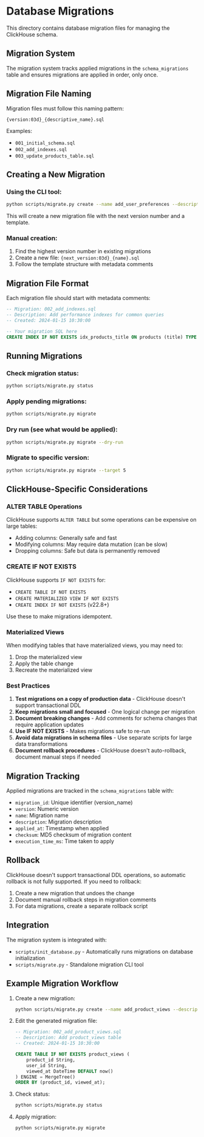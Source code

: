 # Database Migrations

This directory contains database migration files for managing the ClickHouse schema.

## Migration System

The migration system tracks applied migrations in the `schema_migrations` table and ensures migrations are applied in order, only once.

## Migration File Naming

Migration files must follow this naming pattern:
```
{version:03d}_{descriptive_name}.sql
```

Examples:
- `001_initial_schema.sql`
- `002_add_indexes.sql`
- `003_update_products_table.sql`

## Creating a New Migration

### Using the CLI tool:
```bash
python scripts/migrate.py create --name add_user_preferences --description "Add user preferences table"
```

This will create a new migration file with the next version number and a template.

### Manual creation:
1. Find the highest version number in existing migrations
2. Create a new file: `{next_version:03d}_{name}.sql`
3. Follow the template structure with metadata comments

## Migration File Format

Each migration file should start with metadata comments:

```sql
-- Migration: 002_add_indexes.sql
-- Description: Add performance indexes for common queries
-- Created: 2024-01-15 10:30:00

-- Your migration SQL here
CREATE INDEX IF NOT EXISTS idx_products_title ON products (title) TYPE tokenbf_v1(256, 3, 0);
```

## Running Migrations

### Check migration status:
```bash
python scripts/migrate.py status
```

### Apply pending migrations:
```bash
python scripts/migrate.py migrate
```

### Dry run (see what would be applied):
```bash
python scripts/migrate.py migrate --dry-run
```

### Migrate to specific version:
```bash
python scripts/migrate.py migrate --target 5
```

## ClickHouse-Specific Considerations

### ALTER TABLE Operations
ClickHouse supports `ALTER TABLE` but some operations can be expensive on large tables:
- Adding columns: Generally safe and fast
- Modifying columns: May require data mutation (can be slow)
- Dropping columns: Safe but data is permanently removed

### CREATE IF NOT EXISTS
ClickHouse supports `IF NOT EXISTS` for:
- `CREATE TABLE IF NOT EXISTS`
- `CREATE MATERIALIZED VIEW IF NOT EXISTS`
- `CREATE INDEX IF NOT EXISTS` (v22.8+)

Use these to make migrations idempotent.

### Materialized Views
When modifying tables that have materialized views, you may need to:
1. Drop the materialized view
2. Apply the table change
3. Recreate the materialized view

### Best Practices

1. **Test migrations on a copy of production data** - ClickHouse doesn't support transactional DDL
2. **Keep migrations small and focused** - One logical change per migration
3. **Document breaking changes** - Add comments for schema changes that require application updates
4. **Use IF NOT EXISTS** - Makes migrations safe to re-run
5. **Avoid data migrations in schema files** - Use separate scripts for large data transformations
6. **Document rollback procedures** - ClickHouse doesn't auto-rollback, document manual steps if needed

## Migration Tracking

Applied migrations are tracked in the `schema_migrations` table with:
- `migration_id`: Unique identifier (version_name)
- `version`: Numeric version
- `name`: Migration name
- `description`: Migration description
- `applied_at`: Timestamp when applied
- `checksum`: MD5 checksum of migration content
- `execution_time_ms`: Time taken to apply

## Rollback

ClickHouse doesn't support transactional DDL operations, so automatic rollback is not fully supported. If you need to rollback:

1. Create a new migration that undoes the change
2. Document manual rollback steps in migration comments
3. For data migrations, create a separate rollback script

## Integration

The migration system is integrated with:
- `scripts/init_database.py` - Automatically runs migrations on database initialization
- `scripts/migrate.py` - Standalone migration CLI tool

## Example Migration Workflow

1. Create a new migration:
   ```bash
   python scripts/migrate.py create --name add_product_views --description "Add product_views table"
   ```

2. Edit the generated migration file:
   ```sql
   -- Migration: 002_add_product_views.sql
   -- Description: Add product_views table
   -- Created: 2024-01-15 10:30:00

   CREATE TABLE IF NOT EXISTS product_views (
       product_id String,
       user_id String,
       viewed_at DateTime DEFAULT now()
   ) ENGINE = MergeTree()
   ORDER BY (product_id, viewed_at);
   ```

3. Check status:
   ```bash
   python scripts/migrate.py status
   ```

4. Apply migration:
   ```bash
   python scripts/migrate.py migrate
   ```

